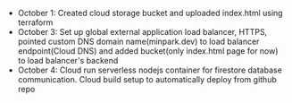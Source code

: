 - October 1: Created cloud storage bucket and uploaded index.html using terraform
- October 3: Set up global external application load balancer, HTTPS, pointed custom DNS domain name(minpark.dev) to load balancer endpoint(Cloud DNS) and added bucket(only index.html page for now) to load balancer's backend
- October 4: Cloud run serverless nodejs container for firestore database communication. Cloud build setup to automatically deploy from github repo
